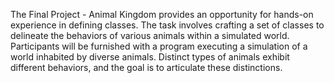 The Final Project - Animal Kingdom provides an opportunity for hands-on experience in defining classes. The task involves crafting a set of classes to delineate the behaviors of various animals within a simulated world. Participants will be furnished with a program executing a simulation of a world inhabited by diverse animals. Distinct types of animals exhibit different behaviors, and the goal is to articulate these distinctions.
